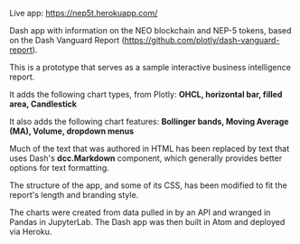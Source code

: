 Live app: https://nep5t.herokuapp.com/

Dash app with information on the NEO blockchain and NEP-5 tokens, based on the Dash Vanguard Report (https://github.com/plotly/dash-vanguard-report).

This is a prototype that serves as a sample interactive business intelligence report.  

It adds the following chart types, from Plotly: <b>OHCL, horizontal bar, filled area, Candlestick</b>

It also adds the following chart features: <b>Bollinger bands, Moving Average (MA), Volume, dropdown menus</b>

Much of the text that was authored in HTML has been replaced by text that uses Dash's <b>dcc.Markdown</b> component, which generally provides better options for text formatting.

The structure of the app, and some of its CSS, has been modified to fit the report's length and branding style.

The charts were created from data pulled in by an API and wranged in Pandas in JupyterLab.  The Dash app was then built in Atom and deployed via Heroku.


